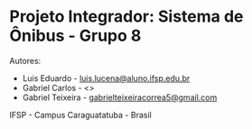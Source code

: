 # Projeto Integrador:   Sistema de Ônibus - Grupo 8

Autores:

    
- Luis Eduardo  - <luis.lucena@aluno.ifsp.edu.br>
- Gabriel Carlos  - <>
- Gabriel Teixeira  - <gabrielteixeiracorrea5@gmail.com>
   
IFSP - Campus Caraguatatuba - Brasil

